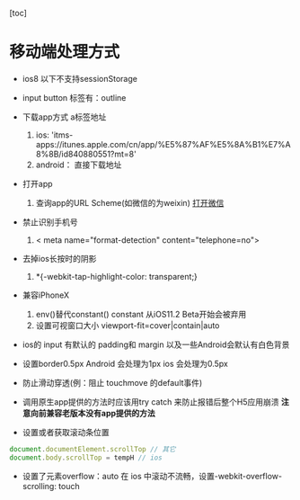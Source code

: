 [toc]
# 移动端处理方式
- ios8 以下不支持sessionStorage

- input button 标签有：outline

- 下载app方式 a标签地址
    1. ios: 'itms-apps://itunes.apple.com/cn/app/%E5%87%AF%E5%8A%B1%E7%A8%8B/id840880551?mt=8'
    2. android： 直接下载地址

- 打开app
    1. 查询app的URL Scheme(如微信的为weixin) <a href="weixin://" >打开微信</a> 

- 禁止识别手机号
    1. < meta name="format-detection" content="telephone=no">

- 去掉ios长按时的阴影
    1. *{-webkit-tap-highlight-color: transparent;} 

- 兼容iPhoneX 
    1. env()替代constant() constant 从iOS11.2 Beta开始会被弃用
    2. 设置可视窗口大小 viewport-fit=cover|contain|auto

- ios的 input 有默认的 padding和 margin  以及一些Android会默认有白色背景 

- 设置border0.5px  Android 会处理为1px ios 会处理为0.5px

- 防止滑动穿透(例：阻止 touchmove 的default事件)

- 调用原生app提供的方法时应该用try catch 来防止报错后整个H5应用崩溃 **注意向前兼容老版本没有app提供的方法**

- 设置或者获取滚动条位置
```js
document.documentElement.scrollTop // 其它
document.body.scrollTop = tempH // ios
```

- 设置了元素overflow：auto 在 ios 中滚动不流畅，设置-webkit-overflow-scrolling: touch